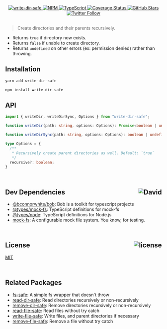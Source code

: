 <div align="center">
  <a href="https://github.com/bconnorwhite/write-dir-safe">
    <img alt="write-dir-safe" src="assets/header.svg" />
  </a>
  <a href="https://npmjs.com/package/write-dir-safe">
    <img alt="NPM" src="https://img.shields.io/npm/v/write-dir-safe.svg">
  </a>
  <a href="https://github.com/bconnorwhite/write-dir-safe">
    <img alt="TypeScript" src="https://img.shields.io/github/languages/top/bconnorwhite/write-dir-safe.svg">
  </a>
  <a href='https://coveralls.io/github/bconnorwhite/write-dir-safe?branch=master'>
    <img alt="Coverage Status" src="https://img.shields.io/coveralls/github/bconnorwhite/write-dir-safe.svg?branch=master">
  </a>
  <a href="https://github.com/bconnorwhite/write-dir-safe">
    <img alt="GitHub Stars" src="https://img.shields.io/github/stars/bconnorwhite/write-dir-safe?label=Stars%20Appreciated%21&style=social">
  </a>
  <a href="https://twitter.com/bconnorwhite">
    <img alt="Twitter Follow" src="https://img.shields.io/twitter/follow/bconnorwhite.svg?label=%40bconnorwhite&style=social">
  </a>
</div>

<br />

> Create directories and their parents recursively.

- Returns `true` if directory now exists.
- Returns `false` if unable to create directory.
- Returns `undefined` on other errors (ex: permission denied) rather than throwing.

## Installation

```sh
yarn add write-dir-safe
```

```sh
npm install write-dir-safe
```

## API

```ts
import { writeDir, writeDirSync, Options } from "write-dir-safe";

function writeDir(path: string, options: Options): Promise<boolean | undefined>;

function writeDirSync(path: string, options: Options): boolean | undefined;

type Options = {
  /**
   * Recursively create parent directories as well. Default: `true`
   */
  recursive?: boolean;
}
```

<br />

<h2>Dev Dependencies<img align="right" alt="David" src="https://img.shields.io/david/dev/bconnorwhite/write-dir-safe.svg"></h2>

- [@bconnorwhite/bob](https://www.npmjs.com/package/@bconnorwhite/bob): Bob is a toolkit for typescript projects
- [@types/mock-fs](https://www.npmjs.com/package/@types/mock-fs): TypeScript definitions for mock-fs
- [@types/node](https://www.npmjs.com/package/@types/node): TypeScript definitions for Node.js
- [mock-fs](https://www.npmjs.com/package/mock-fs): A configurable mock file system.  You know, for testing.

<br />

<h2>License <img align="right" alt="license" src="https://img.shields.io/npm/l/write-dir-safe.svg"></h2>

[MIT](https://opensource.org/licenses/MIT)

<br />

## Related Packages

- [fs-safe](https://www.npmjs.com/package/fs-safe): A simple fs wrapper that doesn't throw
- [read-dir-safe](https://www.npmjs.com/package/read-dir-safe): Read directories recursively or non-recursively
- [remove-dir-safe](https://www.npmjs.com/package/remove-dir-safe): Remove directories recursively or non-recursively
- [read-file-safe](https://www.npmjs.com/package/read-file-safe): Read files without try catch
- [write-file-safe](https://www.npmjs.com/package/write-file-safe): Write files, and parent directories if necessary
- [remove-file-safe](https://www.npmjs.com/package/remove-file-safe): Remove a file without try catch

